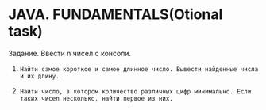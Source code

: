 # JAVA. FUNDAMENTALS(Otional task)
Задание. Ввести n чисел с консоли.
1.     Найти самое короткое и самое длинное число. Вывести найденные числа и их длину.
4.     Найти число, в котором количество различных цифр минимально. Если таких чисел несколько, найти первое из них.
